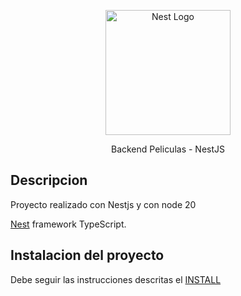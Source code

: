 <p align="center">
  <a href="http://nestjs.com/" target="blank"><img src="https://nestjs.com/img/logo-small.svg" width="200" alt="Nest Logo" /></a>
</p>

<p align="center">
Backend Peliculas - NestJS
</p>

## Descripcion

Proyecto realizado con Nestjs y con node 20

[Nest](https://github.com/nestjs/nest) framework TypeScript.

## Instalacion del proyecto

Debe seguir las instrucciones descritas el [INSTALL](INSTALL.md)
